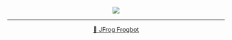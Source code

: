 <div align='center'>

[![](https://raw.githubusercontent.com/jfrog/frogbot/master/resources/v2/noVulnerabilityBannerMR.png)](https://github.com/jfrog/frogbot#readme)

</div>



---

<div align="center">

[🐸 JFrog Frogbot](https://github.com/jfrog/frogbot#readme)

</div>